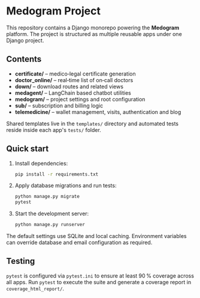 # Medogram Project

This repository contains a Django monorepo powering the **Medogram** platform. The project is structured as multiple reusable apps under one Django project.

## Contents
- **certificate/** – medico‑legal certificate generation
- **doctor_online/** – real‑time list of on‑call doctors
- **down/** – download routes and related views
- **medagent/** – LangChain based chatbot utilities
- **medogram/** – project settings and root configuration
- **sub/** – subscription and billing logic
- **telemedicine/** – wallet management, visits, authentication and blog

Shared templates live in the `templates/` directory and automated tests reside inside each app's `tests/` folder.

## Quick start
1. Install dependencies:
   ```bash
   pip install -r requirements.txt
   ```
2. Apply database migrations and run tests:
   ```bash
   python manage.py migrate
   pytest
   ```
3. Start the development server:
   ```bash
   python manage.py runserver
   ```

The default settings use SQLite and local caching. Environment variables can override database and email configuration as required.

## Testing
`pytest` is configured via `pytest.ini` to ensure at least 90 % coverage across all apps. Run `pytest` to execute the suite and generate a coverage report in `coverage_html_report/`.

